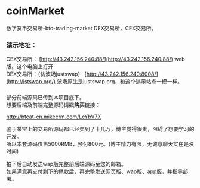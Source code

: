 # coinMarket
数字货币交易所-btc-trading-market
DEX交易所，CEX交易所。

### 演示地址：
CEX交易所：
[http://43.242.156.240:88/](http://43.242.156.240:88/) web版。这个电脑上打开  
DEX交易所：（仿波场justswap）
[http://43.242.156.240:8008/](http://jstswap.org/) 波场原生是justswap.org，和这个演示站点一模一样。

###  
部分前端源码已传到本项目底下。  
想要后端及前端完整源码请戳<b>购买</b>链接：  

http://btcat-cn.mikecrm.com/LcYbV7X  

鉴于某宝上的交易所源码都已经卖到了十几万，博主觉得很贵，阻碍了想要学习的开发。  
所以本套源码仅售5000RMB，预付800元。(博主精力有限，无诚意聊天实在是没时间)  

拍下后自动发送wap版完整前后端源码至您的邮箱。  
如果满意再支付剩下的尾款后，再完整发送网页版、wap版、app版，并指导部署。  

